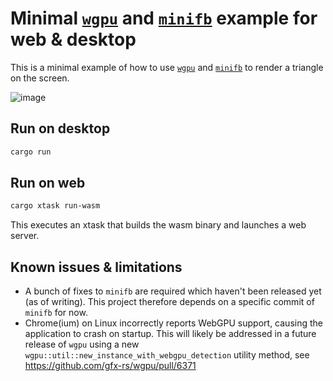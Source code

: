 Minimal [`wgpu`](https://github.com/gfx-rs/wgpu) and [`minifb`](https://github.com/emoon/rust_minifb) example for web & desktop
================================================

This is a minimal example of how to use [`wgpu`](https://github.com/gfx-rs/wgpu) and [`minifb`](https://github.com/emoon/rust_minifb) to render a triangle on the screen.

![image](https://github.com/user-attachments/assets/89bce01d-3e96-435e-b897-038fa1cee340)

Run on desktop
--------------

```sh
cargo run
```

Run on web
----------

```sh
cargo xtask run-wasm
```

This executes an xtask that builds the wasm binary and launches a web server.

Known issues & limitations
--------------------------

* A bunch of fixes to `minifb` are required which haven't been released yet (as of writing). This project therefore depends on a specific commit of `minifb` for now.
* Chrome(ium) on Linux incorrectly reports WebGPU support, causing the application to crash on startup.
This will likely be addressed in a future release of `wgpu` using a new `wgpu::util::new_instance_with_webgpu_detection` utility method, see https://github.com/gfx-rs/wgpu/pull/6371
